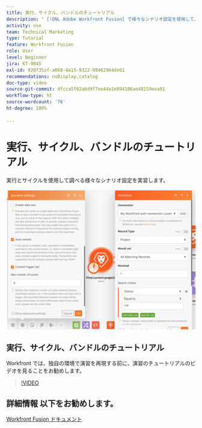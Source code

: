 ```yaml
---
title: 実行、サイクル、バンドルのチュートリアル
description: ' [!DNL Adobe Workfront Fusion] で様々なシナリオ設定を使用して、実行とサイクルを使用して探索する方法を説明します。'
activity: use
team: Technical Marketing
type: Tutorial
feature: Workfront Fusion
role: User
level: Beginner
jira: KT-9045
exl-id: 820f35af-a068-4a15-9322-98462964de61
recommendations: noDisplay,catalog
doc-type: video
source-git-commit: dfcca5f02a6d9f7ee44a1e894106ae48259eea91
workflow-type: ht
source-wordcount: '76'
ht-degree: 100%

---
```


# 実行、サイクル、バンドルのチュートリアル

実行とサイクルを使用して調べる様々なシナリオ設定を実習します。

![実行とサイクルの設定の画像](assets/execution-history-and-scheduling-6.png)

## 実行、サイクル、バンドルのチュートリアル

Workfront では、独自の環境で演習を再現する前に、演習のチュートリアルのビデオを見ることをお勧めします。

>[!VIDEO](https://video.tv.adobe.com/v/335286/?quality=12&learn=on&enablevpops)



## 詳細情報 以下をお勧めします。

[Workfront Fusion ドキュメント](https://experienceleague.adobe.com/en/docs/workfront-fusion/using/get-started-with-fusion/understand-workfront-fusion/workfront-fusion-overview)
